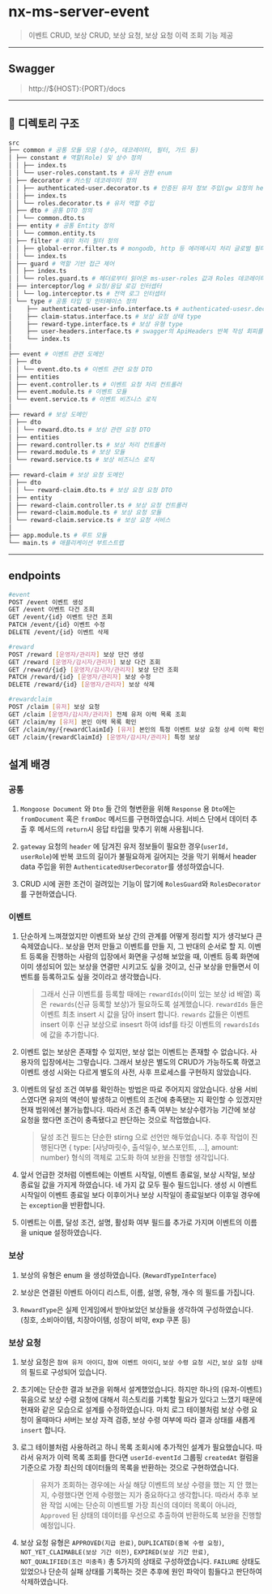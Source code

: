 # nx-ms-server-event

> 이벤트 CRUD, 보상 CRUD, 보상 요청, 보상 요청 이력 조회 기능 제공

---

## Swagger

> http://${HOST}:{PORT}/docs

---

## 📁 디렉토리 구조

```bash
src
├── common # 공통 모듈 모음 (상수, 데코레이터, 필터, 가드 등)
│ ├── constant # 역할(Role) 및 상수 정의
│ │ ├── index.ts
│ │ └── user-roles.constant.ts # 유저 권한 enum
│ ├── decorator # 커스텀 데코레이터 정의
│ │ ├── authenticated-user.decorator.ts # 인증된 유저 정보 주입(gw 요청의 header로부터)
│ │ ├── index.ts
│ │ └── roles.decorator.ts # 유저 역할 주입
│ ├── dto # 공통 DTO 정의
│ │ └── common.dto.ts
│ ├── entity # 공통 Entity 정의
│ │ └── common.entity.ts
│ ├── filter # 예외 처리 필터 정의
│ │ ├── global-error.filter.ts # mongodb, http 등 에러메시지 처리 글로벌 필터
│ │ └── index.ts
│ ├── guard # 역할 기반 접근 제어
│ │ ├── index.ts
│ │ └── roles.guard.ts # 헤더로부터 읽어온 ms-user-roles 값과 Roles 데코레이터의 비교를 하는 guard
│ ├── interceptor/log # 요청/응답 로깅 인터셉터
│ │ └── log.interceptor.ts # 전역 로그 인터셉터
│ └── type # 공통 타입 및 인터페이스 정의
│    ├── authenticated-user-info.interface.ts # authenticated-usesr.decorator 로부터 주입받는 data type
│    ├── claim-status.interface.ts # 보상 요청 상태 type
│    ├── reward-type.interface.ts # 보상 유형 type
│    ├── user-headers.interface.ts # swagger의 ApiHeaders 반복 작성 회피를 위한 type
│    └── index.ts
│
├── event # 이벤트 관련 도메인
│ ├── dto
│ │ └── event.dto.ts # 이벤트 관련 요청 DTO
│ ├── entities
│ ├── event.controller.ts # 이벤트 요청 처리 컨트롤러
│ ├── event.module.ts # 이벤트 모듈
│ └── event.service.ts # 이벤트 비즈니스 로직
│
├── reward # 보상 도메인
│ ├── dto
│ │ └── reward.dto.ts # 보상 관련 요청 DTO
│ ├── entities
│ ├── reward.controller.ts # 보상 처리 컨트롤러
│ ├── reward.module.ts # 보상 모듈
│ └── reward.service.ts # 보상 비즈니스 로직
│
├── reward-claim # 보상 요청 도메인
│ ├── dto
│ │ └── reward-claim.dto.ts # 보상 요청 요청 DTO
│ ├── entity
│ ├── reward-claim.controller.ts # 보상 요청 컨트롤러
│ ├── reward-claim.module.ts # 보상 요청 모듈
│ └── reward-claim.service.ts # 보상 요청 서비스
│
├── app.module.ts # 루트 모듈
└── main.ts # 애플리케이션 부트스트랩

```

---

## endpoints

```bash
#event
POST /event 이벤트 생성
GET /event 이벤트 다건 조회
GET /event/{id} 이벤트 단건 조회
PATCH /event/{id} 이벤트 수정
DELETE /event/{id} 이벤트 삭제

#reward
POST /reward [운영자/관리자] 보상 단건 생성
GET /reward [운영자/감시자/관리자] 보상 다건 조회
GET /reward/{id} [운영자/감시자/관리자] 보상 단건 조회
PATCH /reward/{id} [운영자/관리자] 보상 수정
DELETE /reward/{id} [운영자/관리자] 보상 삭제

#rewardclaim
POST /claim [유저] 보상 요청
GET /claim [운영자/감시자/관리자] 전체 유저 이력 목록 조회
GET /claim/my [유저] 본인 이력 목록 확인
GET /claim/my/{rewardClaimId} [유저] 본인의 특정 이벤트 보상 요청 상세 이력 확인
GET /claim/{rewardClaimId} [운영자/감시자/관리자] 특정 보상
```

## 설계 배경

### 공통

1. `Mongoose Document` 와 `Dto` 들 간의 형변환을 위해 `Response` 용 `Dto`에는 `fromDocument` 혹은 `fromDoc` 메서드를 구현하였습니다. 서비스 단에서 데이터 추출 후 메서드의 `return`시 응답 타입을 맞추기 위해 사용됩니다.

2. `gateway` 요청의 `header` 에 담겨진 유저 정보들이 필요한 경우(`userId, userRole`)에 반복 코드의 길이가 불필요하게 길어지는 것을 막기 위해서 header data 주입을 위한 `AuthenticatedUserDecorator`를 생성하였습니다.

3. CRUD 시에 권한 조건이 걸려있는 기능이 많기에 `RolesGuard`와 `RolesDecorator`를 구현하였습니다.

### 이벤트

1. 단순하게 느껴졌었지만 이벤트와 보상 간의 관계를 어떻게 정리할 지가 생각보다 큰 숙제였습니다.. 보상을 먼저 만들고 이벤트를 만들 지, 그 반대의 순서로 할 지. 이벤트 등록을 진행하는 사람의 입장에서 화면을 구성해 보았을 때, 이벤트 등록 화면에 이미 생성되어 있는 보상을 연결만 시키고도 싶을 것이고, 신규 보상을 만들면서 이벤트를 등록하고도 싶을 것이라고 생각했습니다.

    > 그래서 신규 이벤트를 등록할 때에는 `rewardIds`(이미 있는 보상 id 배열) 혹은 `rewards`(신규 등록할 보상)가 필요하도록 설계했습니다.
    > `rewardIds` 들은 이벤트 최초 insert 시 값을 담아 insert 합니다.
    > `rewards` 값들은 이벤트 insert 이후 신규 보상으로 insesrt 하여 idsf를 타깃 이벤트의 `rewardsIds` 에 값을 추가합니다.

2. 이벤트 없는 보상은 존재할 수 있지만, 보상 없는 이벤트는 존재할 수 없습니다. 사용자의 입장에서는 그렇습니다. 그래서 보상은 별도의 CRUD가 가능하도록 하였고 이벤트 생성 시와는 다르게 별도의 사전, 사후 프로세스를 구현하지 않았습니다.

3. 이벤트의 달성 조건 여부를 확인하는 방법은 따로 주어지지 않았습니다. 상용 서비스였다면 유저의 액션이 발생하고 이벤트의 조건에 충족됐는 지 확인할 수 있겠지만 현재 범위에선 불가능합니다. 따라서 조건 충족 여부는 보상수령가능 기간에 보상 요청을 했다면 조건이 충족됐다고 판단하는 것으로 작업했습니다.

    > 달성 조건 필드는 단순한 stirng 으로 선언만 해두었습니다. 추후 작업이 진행된다면 { type: [사냥마릿수, 출석일수, 보스포인트, ...], amount: number} 형식의 객체로 고도화 하여 보완을 진행할 생각입니다.

4. 앞서 언급한 것처럼 이벤트에는 이벤트 시작일, 이벤트 종료일, 보상 시작일, 보상 종료일 값을 가지게 하였습니다. 네 가지 값 모두 필수 필드입니다. 생성 시 이벤트 시작일이 이벤트 종료일 보다 이후이거나 보상 시작일이 종료일보다 이후일 경우에는 `exception`을 반환합니다.

5. 이벤트는 이름, 달성 조건, 설명, 활성화 여부 필드를 추가로 가지며 이벤트의 이름을 unique 설정하였습니다.

### 보상

1. 보상의 유형은 enum 을 생성하였습니다. (`RewardTypeInterface`)

2. 보상은 연결된 이벤트 아이디 리스트, 이름, 설명, 유형, 개수 의 필드를 가집니다.

3. `RewardType`은 실제 인게임에서 받아보았던 보상들을 생각하여 구성하였습니다. (칭호, 소비아이템, 치장아이템, 성장이 비약, exp 쿠폰 등)

### 보상 요청

1. 보상 요청은 `참여 유저 아이디`, `참여 이벤트 아이디`, `보상 수령 요청 시간`, `보상 요청 상태` 의 필드로 구성되어 있습니다.

2. 초기에는 단순한 결과 보관을 위해서 설계했었습니다. 하지만 하나의 (유저-이벤트) 묶음으로 보상 수령 요청에 대해서 히스토리를 기록할 필요가 있다고 느꼈기 때문에 현재와 같은 모습으로 설계를 수정하였습니다. 마치 로그 테이블처럼 보상 수령 요청이 올때마다 서버는 보상 자격 검증, 보상 수령 여부에 따라 결과 상태를 새롭게 `insert` 합니다.

3. 로그 테이블처럼 사용하려고 하니 목록 조회시에 추가적인 설계가 필요했습니다. 따라서 유저가 이력 목록 조회를 한다면 `userId-eventId` 그룹핑 `createdAt` 컬럼을 기준으로 가장 최신의 데이터들의 목록을 반환하는 것으로 구현하였습니다.
    > 유저가 조회하는 경우에는 사실 해당 이벤트의 보상 수령을 했는 지 안 했는 지, 수령했다면 언제 수령했는 지가 중요하다고 생각합니다. 따라서 추후 보완 작업 시에는 단순히 이벤트별 가장 최신의 데이터 목록이 아니라, `Approved` 된 상태의 데이터를 우선으로 추출하여 반환하도록 보완을 진행할 예정입니다.

4. 보상 요청 유형은 `APPROVED(지급 완료)`, `DUPLICATED(중복 수령 요청)`, `NOT_YET_CLAIMABLE(보상 기간 이전)`, `EXPIRED(보상 기간 만료)`, `NOT_QUALIFIED(조건 미충족)` 총 5가지의 상태로 구성하였습니다. `FAILURE` 상태도 있었으나 단순히 실패 상태를 기록하는 것은 추후에 원인 파악이 힘들다고 판단하여 삭제하였습니다.

